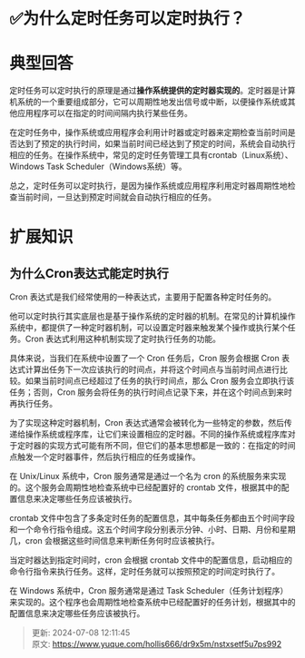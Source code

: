 # ✅为什么定时任务可以定时执行？

# 典型回答


定时任务可以定时执行的原理是通过**操作系统提供的定时器实现的**。定时器是计算机系统的一个重要组成部分，它可以周期性地发出信号或中断，以便操作系统或其他应用程序可以在指定的时间间隔内执行某些任务。



在定时任务中，操作系统或应用程序会利用计时器或定时器来定期检查当前时间是否达到了预定的执行时间，如果当前时间已经达到了预定的时间，系统会自动执行相应的任务。在操作系统中，常见的定时任务管理工具有crontab（Linux系统）、Windows Task Scheduler（Windows系统）等。



总之，定时任务可以定时执行，是因为操作系统或应用程序利用定时器周期性地检查当前时间，一旦达到预定时间就会自动执行相应的任务。



# 扩展知识


## 为什么Cron表达式能定时执行


Cron 表达式是我们经常使用的一种表达式，主要用于配置各种定时任务的。



他可以定时执行其实底层也是基于操作系统的定时器的机制。在常见的计算机操作系统中，都提供了一种定时器机制，可以设置定时器来触发某个操作或执行某个任务。Cron 表达式利用这种机制实现了定时执行任务的功能。



具体来说，当我们在系统中设置了一个 Cron 任务后，Cron 服务会根据 Cron 表达式计算出任务下一次应该执行的时间点，并将这个时间点与当前时间点进行比较。如果当前时间点已经超过了任务的执行时间点，那么 Cron 服务会立即执行该任务；否则，Cron 服务会将任务的执行时间点记录下来，并在这个时间点到来时再执行任务。



为了实现这种定时器机制，Cron 表达式通常会被转化为一些特定的参数，然后传递给操作系统或程序库，让它们来设置相应的定时器。不同的操作系统或程序库对于定时器的实现方式可能有所不同，但它们的基本思想都是一致的：在指定的时间点触发一个定时器事件，然后执行相应的任务或操作。



在 Unix/Linux 系统中，Cron 服务通常是通过一个名为 cron 的系统服务来实现的。这个服务会周期性地检查系统中已经配置好的 crontab 文件，根据其中的配置信息来决定哪些任务应该被执行。



crontab 文件中包含了多条定时任务的配置信息，其中每条任务都由五个时间字段和一个命令行指令组成。这五个时间字段分别表示分钟、小时、日期、月份和星期几，cron 会根据这些时间信息来判断任务何时应该被执行。



当定时器达到指定时间时，cron 会根据 crontab 文件中的配置信息，启动相应的命令行指令来执行任务。这样，定时任务就可以按照预定的时间定时执行了。



在 Windows 系统中，Cron 服务通常是通过 Task Scheduler（任务计划程序）来实现的。这个程序也会周期性地检查系统中已经配置好的任务计划，根据其中的配置信息来决定哪些任务应该被执行。



> 更新: 2024-07-08 12:11:45  
> 原文: <https://www.yuque.com/hollis666/dr9x5m/nstxsetf5u7ps992>